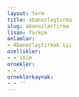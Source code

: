 ```yaml
---
layout: term
title: abanozlaştırma
slug: abanozlastirma
lisan: Türkçe
anlamlar:
- Abanozlaştırmak işi
ozellikler:
- - isim
ornekler:
- - ''
orneklerkaynak:
- - ''
---
```

